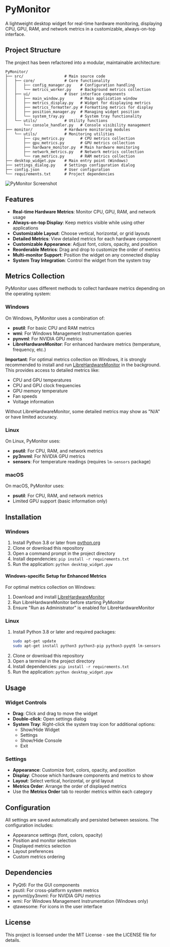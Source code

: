 # PyMonitor

A lightweight desktop widget for real-time hardware monitoring, displaying CPU, GPU, RAM, and network metrics in a customizable, always-on-top interface.

## Project Structure

The project has been refactored into a modular, maintainable architecture:

```
PyMonitor/
├── src/                  # Main source code
│   ├── core/             # Core functionality
│   │   ├── config_manager.py    # Configuration handling
│   │   └── metrics_worker.py    # Background metrics collection
│   ├── ui/               # User interface components
│   │   ├── main_window.py       # Main application window
│   │   ├── metrics_display.py   # Widget for displaying metrics
│   │   ├── metrics_formatter.py # Formatting metrics for display
│   │   ├── position_manager.py  # Managing widget position
│   │   └── system_tray.py       # System tray functionality
│   └── utils/            # Utility functions
│       └── console_handler.py   # Console visibility management
├── monitor/              # Hardware monitoring modules
│   └── utils/            # Monitoring utilities
│       ├── cpu_metrics.py       # CPU metrics collection
│       ├── gpu_metrics.py       # GPU metrics collection
│       ├── hardware_monitor.py  # Main hardware monitoring
│       ├── network_metrics.py   # Network metrics collection
│       └── ram_metrics.py       # RAM metrics collection
├── desktop_widget.pyw    # Main entry point (Windows)
├── settings_dialog.py    # Settings configuration dialog
├── config.json           # User configuration
└── requirements.txt      # Project dependencies
```

![PyMonitor Screenshot](docs/screenshot.png)

## Features

- **Real-time Hardware Metrics**: Monitor CPU, GPU, RAM, and network usage
- **Always-on-top Display**: Keep metrics visible while using other applications
- **Customizable Layout**: Choose vertical, horizontal, or grid layouts
- **Detailed Metrics**: View detailed metrics for each hardware component
- **Customizable Appearance**: Adjust font, colors, opacity, and position
- **Reorderable Metrics**: Drag and drop to customize the order of metrics
- **Multi-monitor Support**: Position the widget on any connected display
- **System Tray Integration**: Control the widget from the system tray

## Metrics Collection

PyMonitor uses different methods to collect hardware metrics depending on the operating system:

### Windows

On Windows, PyMonitor uses a combination of:

- **psutil**: For basic CPU and RAM metrics
- **wmi**: For Windows Management Instrumentation queries
- **pynvml**: For NVIDIA GPU metrics
- **LibreHardwareMonitor**: For enhanced hardware metrics (temperature, frequency, etc.)

**Important**: For optimal metrics collection on Windows, it is strongly recommended to install and run [LibreHardwareMonitor](https://github.com/LibreHardwareMonitor/LibreHardwareMonitor) in the background. This provides access to detailed metrics like:

- CPU and GPU temperatures
- CPU and GPU clock frequencies
- GPU memory temperature
- Fan speeds
- Voltage information

Without LibreHardwareMonitor, some detailed metrics may show as "N/A" or have limited accuracy.

### Linux

On Linux, PyMonitor uses:

- **psutil**: For CPU, RAM, and network metrics
- **py3nvml**: For NVIDIA GPU metrics
- **sensors**: For temperature readings (requires `lm-sensors` package)

### macOS

On macOS, PyMonitor uses:

- **psutil**: For CPU, RAM, and network metrics
- Limited GPU support (basic information only)

## Installation

### Windows

1. Install Python 3.8 or later from [python.org](https://www.python.org/downloads/)
2. Clone or download this repository
3. Open a command prompt in the project directory
4. Install dependencies: `pip install -r requirements.txt`
5. Run the application: `python desktop_widget.pyw`

#### Windows-specific Setup for Enhanced Metrics

For optimal metrics collection on Windows:

1. Download and install [LibreHardwareMonitor](https://github.com/LibreHardwareMonitor/LibreHardwareMonitor/releases)
2. Run LibreHardwareMonitor before starting PyMonitor
3. Ensure "Run as Administrator" is enabled for LibreHardwareMonitor

### Linux

1. Install Python 3.8 or later and required packages:
   ```bash
   sudo apt-get update
   sudo apt-get install python3 python3-pip python3-pyqt6 lm-sensors
   ```
2. Clone or download this repository
3. Open a terminal in the project directory
4. Install dependencies: `pip install -r requirements.txt`
5. Run the application: `python desktop_widget.pyw`

## Usage

### Widget Controls

- **Drag**: Click and drag to move the widget
- **Double-click**: Open settings dialog
- **System Tray**: Right-click the system tray icon for additional options:
  - Show/Hide Widget
  - Settings
  - Show/Hide Console
  - Exit

### Settings

- **Appearance**: Customize font, colors, opacity, and position
- **Display**: Choose which hardware components and metrics to show
- **Layout**: Select vertical, horizontal, or grid layout
- **Metrics Order**: Arrange the order of displayed metrics
- Use the **Metrics Order** tab to reorder metrics within each category

## Configuration

All settings are saved automatically and persisted between sessions. The configuration includes:

- Appearance settings (font, colors, opacity)
- Position and monitor selection
- Displayed metrics selection
- Layout preferences
- Custom metrics ordering

## Dependencies

- PyQt6: For the GUI components
- psutil: For cross-platform system metrics
- pynvml/py3nvml: For NVIDIA GPU metrics
- wmi: For Windows Management Instrumentation (Windows only)
- qtawesome: For icons in the user interface

## License

This project is licensed under the MIT License - see the LICENSE file for details.
